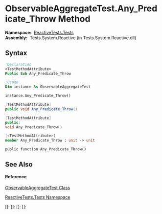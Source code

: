 # ObservableAggregateTest.Any\_Predicate\_Throw Method

**Namespace:**  [ReactiveTests.Tests](ReactiveTests.Tests\ReactiveTests.Tests.md)  
**Assembly:**  Tests.System.Reactive (in Tests.System.Reactive.dll)

## Syntax

```vb
'Declaration
<TestMethodAttribute> _
Public Sub Any_Predicate_Throw
```

```vb
'Usage
Dim instance As ObservableAggregateTest

instance.Any_Predicate_Throw()
```

```csharp
[TestMethodAttribute]
public void Any_Predicate_Throw()
```

```c++
[TestMethodAttribute]
public:
void Any_Predicate_Throw()
```

```fsharp
[<TestMethodAttribute>]
member Any_Predicate_Throw : unit -> unit 
```

```jscript
public function Any_Predicate_Throw()
```

## See Also

#### Reference

[ObservableAggregateTest Class](ObservableAggregateTest\ObservableAggregateTest.md)

[ReactiveTests.Tests Namespace](ReactiveTests.Tests\ReactiveTests.Tests.md)

[]: 
[]: 
[]: 
[]: 